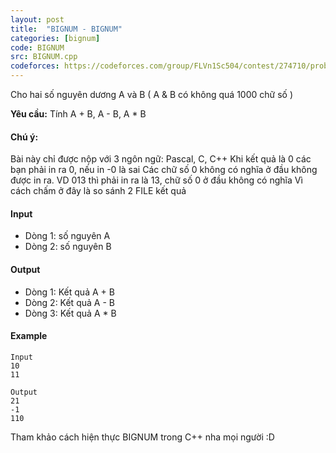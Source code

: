 ```yaml
---
layout: post
title:  "BIGNUM - BIGNUM"
categories: [bignum]
code: BIGNUM
src: BIGNUM.cpp
codeforces: https://codeforces.com/group/FLVn1Sc504/contest/274710/problem/A
---
```



Cho hai số nguyên dương A và B ( A & B có không quá 1000 chữ số )

**Yêu cầu:** Tính A + B, A - B, A \* B

#### Chú ý:

Bài này chỉ được nộp với 3 ngôn ngữ: Pascal, C, C++
Khi kết quả là 0 các bạn phải in ra 0, nếu in -0 là sai
Các chữ số 0 không có nghĩa ở đầu không được in ra. VD 013 thì phải in ra là 13, chữ số 0 ở đầu không có nghĩa
Vì cách chấm ở đây là so sánh 2 FILE kết quả

#### Input

+ Dòng 1: số nguyên A
+ Dòng 2: số nguyên B

#### Output

+ Dòng 1: Kết quả A + B
+ Dòng 2: Kết quả A - B
+ Dòng 3: Kết quả A \* B

#### Example

```
Input
10
11

Output
21
-1
110
```

<!--more-->

Tham khảo cách hiện thực BIGNUM trong C++ nha mọi người :D
